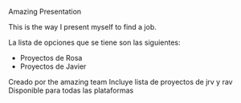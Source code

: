 Amazing Presentation

This is the way I present myself to find a job.

La lista de opciones que se tiene son las siguientes:

- Proyectos de Rosa
- Proyectos de Javier


Creado por the amazing team
Incluye lista de proyectos de jrv y rav
Disponible para todas las plataformas